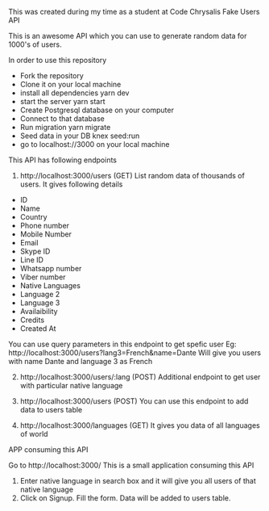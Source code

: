 This was created during my time as a student at Code Chrysalis
Fake Users API

This is an awesome API which you can use to generate random data for 1000's of users.

In order to use this repository

- Fork the repository
- Clone it on your local machine
- install all dependencies yarn dev
- start the server yarn start
- Create Postgresql database on your computer
- Connect to that database
- Run migration yarn migrate
- Seed data in your DB knex seed:run
- go to localhost://3000 on your local machine

This API has following endpoints

1. http://localhost:3000/users (GET)
   List random data of thousands of users. It gives following details

- ID
- Name
- Country
- Phone number
- Mobile Number
- Email
- Skype ID
- Line ID
- Whatsapp number
- Viber number
- Native Languages
- Language 2
- Language 3
- Availaibility
- Credits
- Created At

You can use query parameters in this endpoint to get spefic user
Eg: http://localhost:3000/users?lang3=French&name=Dante
Will give you users with name Dante and language 3 as French

2.  http://localhost:3000/users/:lang (POST)
    Additional endpoint to get user with particular native language

3.  http://localhost:3000/users (POST)
    You can use this endpoint to add data to users table

4.  http://localhost:3000/languages (GET)
    It gives you data of all languages of world

APP consuming this API

Go to http://localhost:3000/
This is a small application consuming this API

1.  Enter native language in search box and it will give you all users of that native language
2.  Click on Signup. Fill the form. Data will be added to users table.
